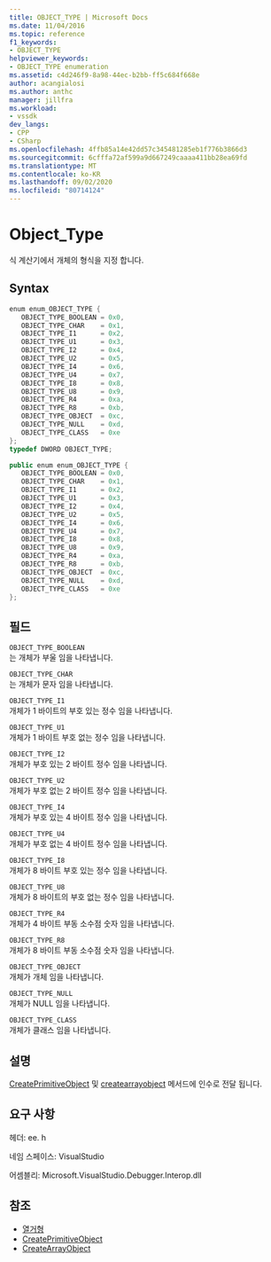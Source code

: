 ```yaml
---
title: OBJECT_TYPE | Microsoft Docs
ms.date: 11/04/2016
ms.topic: reference
f1_keywords:
- OBJECT_TYPE
helpviewer_keywords:
- OBJECT_TYPE enumeration
ms.assetid: c4d246f9-8a98-44ec-b2bb-ff5c684f668e
author: acangialosi
ms.author: anthc
manager: jillfra
ms.workload:
- vssdk
dev_langs:
- CPP
- CSharp
ms.openlocfilehash: 4ffb85a14e42dd57c345481285eb1f776b3866d3
ms.sourcegitcommit: 6cfffa72af599a9d667249caaaa411bb28ea69fd
ms.translationtype: MT
ms.contentlocale: ko-KR
ms.lasthandoff: 09/02/2020
ms.locfileid: "80714124"
---
```

# <a name="object_type"></a>Object_Type
식 계산기에서 개체의 형식을 지정 합니다.

## <a name="syntax"></a>Syntax

```cpp
enum enum_OBJECT_TYPE { 
   OBJECT_TYPE_BOOLEAN = 0x0,
   OBJECT_TYPE_CHAR    = 0x1,
   OBJECT_TYPE_I1      = 0x2,
   OBJECT_TYPE_U1      = 0x3,
   OBJECT_TYPE_I2      = 0x4,
   OBJECT_TYPE_U2      = 0x5,
   OBJECT_TYPE_I4      = 0x6,
   OBJECT_TYPE_U4      = 0x7,
   OBJECT_TYPE_I8      = 0x8,
   OBJECT_TYPE_U8      = 0x9,
   OBJECT_TYPE_R4      = 0xa,
   OBJECT_TYPE_R8      = 0xb,
   OBJECT_TYPE_OBJECT  = 0xc,
   OBJECT_TYPE_NULL    = 0xd,
   OBJECT_TYPE_CLASS   = 0xe
};
typedef DWORD OBJECT_TYPE;
```

```csharp
public enum enum_OBJECT_TYPE { 
   OBJECT_TYPE_BOOLEAN = 0x0,
   OBJECT_TYPE_CHAR    = 0x1,
   OBJECT_TYPE_I1      = 0x2,
   OBJECT_TYPE_U1      = 0x3,
   OBJECT_TYPE_I2      = 0x4,
   OBJECT_TYPE_U2      = 0x5,
   OBJECT_TYPE_I4      = 0x6,
   OBJECT_TYPE_U4      = 0x7,
   OBJECT_TYPE_I8      = 0x8,
   OBJECT_TYPE_U8      = 0x9,
   OBJECT_TYPE_R4      = 0xa,
   OBJECT_TYPE_R8      = 0xb,
   OBJECT_TYPE_OBJECT  = 0xc,
   OBJECT_TYPE_NULL    = 0xd,
   OBJECT_TYPE_CLASS   = 0xe
};
```

## <a name="fields"></a>필드
 `OBJECT_TYPE_BOOLEAN`\
 는 개체가 부울 임을 나타냅니다.

 `OBJECT_TYPE_CHAR`\
 는 개체가 문자 임을 나타냅니다.

 `OBJECT_TYPE_I1`\
 개체가 1 바이트의 부호 있는 정수 임을 나타냅니다.

 `OBJECT_TYPE_U1`\
 개체가 1 바이트 부호 없는 정수 임을 나타냅니다.

 `OBJECT_TYPE_I2`\
 개체가 부호 있는 2 바이트 정수 임을 나타냅니다.

 `OBJECT_TYPE_U2`\
 개체가 부호 없는 2 바이트 정수 임을 나타냅니다.

 `OBJECT_TYPE_I4`\
 개체가 부호 있는 4 바이트 정수 임을 나타냅니다.

 `OBJECT_TYPE_U4`\
 개체가 부호 없는 4 바이트 정수 임을 나타냅니다.

 `OBJECT_TYPE_I8`\
 개체가 8 바이트 부호 있는 정수 임을 나타냅니다.

 `OBJECT_TYPE_U8`\
 개체가 8 바이트의 부호 없는 정수 임을 나타냅니다.

 `OBJECT_TYPE_R4`\
 개체가 4 바이트 부동 소수점 숫자 임을 나타냅니다.

 `OBJECT_TYPE_R8`\
 개체가 8 바이트 부동 소수점 숫자 임을 나타냅니다.

 `OBJECT_TYPE_OBJECT`\
 개체가 개체 임을 나타냅니다.

 `OBJECT_TYPE_NULL`\
 개체가 NULL 임을 나타냅니다.

 `OBJECT_TYPE_CLASS`\
 개체가 클래스 임을 나타냅니다.

## <a name="remarks"></a>설명
 [CreatePrimitiveObject](../../../extensibility/debugger/reference/idebugfunctionobject-createprimitiveobject.md) 및 [createarrayobject](../../../extensibility/debugger/reference/idebugfunctionobject-createarrayobject.md) 메서드에 인수로 전달 됩니다.

## <a name="requirements"></a>요구 사항
 헤더: ee. h

 네임 스페이스: VisualStudio

 어셈블리: Microsoft.VisualStudio.Debugger.Interop.dll

## <a name="see-also"></a>참조
- [열거형](../../../extensibility/debugger/reference/enumerations-visual-studio-debugging.md)
- [CreatePrimitiveObject](../../../extensibility/debugger/reference/idebugfunctionobject-createprimitiveobject.md)
- [CreateArrayObject](../../../extensibility/debugger/reference/idebugfunctionobject-createarrayobject.md)
